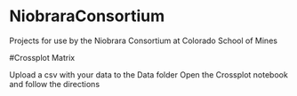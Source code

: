 # NiobraraConsortium
Projects for use by the Niobrara Consortium at Colorado School of Mines

#Crossplot Matrix

Upload a csv with your data to the Data folder
Open the Crossplot notebook and follow the directions
